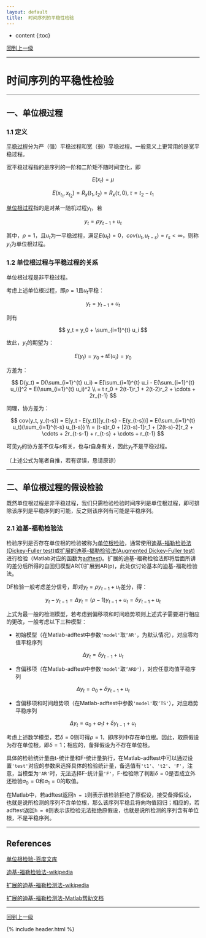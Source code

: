 ```yaml
---
layout: default
title:  时间序列的平稳性检验
---
```



* content
{:toc}


[回到上一级](../)

*****

# 时间序列的平稳性检验

*****

## 一、单位根过程

### 1.1 定义

[平稳过程](https://zh.wikipedia.org/wiki/平稳过程)分为严（强）平稳过程和宽（弱）平稳过程。一般意义上更常用的是宽平稳过程。

宽平稳过程指的是序列的一阶和二阶矩不随时间变化，即

$$ E(x_t) = \mu $$

$$ E(x_{t_1}, x_{t_2}) = R_x(t_1, t_2) = R_x(\tau, 0), \tau = t_2 - t_1 $$

[单位根过程](https://wenku.baidu.com/view/584fa090ad51f01dc281f176.html)指的是对某一随机过程$y_t$，若

$$ y_t = \rho y_{t-1} + u_t $$

其中，$\rho = 1$，且${u_t}$为一平稳过程，满足$E(u_t)=0$，$cov(u_t, u_{t-s})=r_s < \infty$，则称$y_t$为单位根过程。

### 1.2 单位根过程与平稳过程的关系

单位根过程是非平稳过程。

考虑上述单位根过程，即$\rho = 1$且${u_t}$平稳：

$$ y_t = y_{t-1} + u_t $$

则有

$$ y_t = y_0 + \sum_{i=1}^{t} u_i $$

故此，$y_t$的期望为：

$$ E(y_t) = y_0 + t E(u_i) = y_0 $$

方差为：

$$ D(y_t) = D(\sum_{i=1}^{t} u_i) = E[\sum_{i=1}^{t} u_i - E(\sum_{i=1}^{t} u_i)]^2 = E(\sum_{i=1}^{t} u_i)^2 \\
= t r_0 + 2(t-1)r_1 + 2(t-2)r_2 + \cdots + 2r_{t-1} $$

同理，协方差为：

$$ cov(y_t, y_{t-s}) = E[y_t - E(y_t)][y_{t-s} - E(y_{t-s})] = E(\sum_{i=1}^{t} u_t)(\sum_{i=1}^{t-s} u_{t-s}) \\
= (t-s)r_0 + [2(t-s)-1]r_1 + [2(t-s)-2]r_2 + \cdots + 2r_{t-s-1} + r_{t-s} + \cdots + r_{t-1} $$

可见$y_t$的协方差不仅与$s$有关，也与$t$自身有关，因此$y_t$不是平稳过程。

（上述公式为笔者自推，若有谬误，恳请原谅）

*****

## 二、单位根过程的假设检验

既然单位根过程是非平稳过程，我们只需检验检验时间序列是单位根过程，即可排除该序列是平稳序列的可能，反之则该序列有可能是平稳序列。

### 2.1 迪基-福勒检验法
检验序列是否存在单位根的检验被称为[单位根检验](https://baike.baidu.com/item/单位根检验/5574482?fr=aladdin)，通常使用[迪基-福勒检验法(Dickey-Fuller test)](https://en.wikipedia.org/wiki/Dickey–Fuller_test)或[扩展的迪基-福勒检验法(Augmented Dickey-Fuller test)](https://en.wikipedia.org/wiki/Augmented_Dickey–Fuller_test)进行检验（Matlab对应的函数为[adftest](https://www.mathworks.com/help/econ/adftest.html))。扩展的迪基-福勒检验法即将后面所讲的差分后所得的自回归模型AR(1)扩展到AR(p)，此处仅讨论基本的迪基-福勒检验法。

DF检验一般考虑差分信号，即对$y_t = \rho y_{t-1} + u_t$差分，得：

$$ y_t - y_{t - 1} = \Delta y_t = (\rho - 1) y_{t-1} + u_t = \delta y_{t-1} + u_t $$

上式为最一般的检测模型，若考虑到偏移项和时间趋势项则上述式子需要进行相应的更改，一般考虑以下三种模型：

- 初始模型（在Matlab-adftest中参数`'model'`取`‘AR'`，为默认情况），对应零均值平稳序列

$$ \Delta y_t = \delta y_{t-1} + u_t $$

- 含偏移项（在Matlab-adftest中参数`'model'`取`‘ARD'`），对应任意均值平稳序列

$$ \Delta y_t = a_0 + \delta y_{t-1} + u_t $$

- 含偏移项和时间趋势项（在Matlab-adftest中参数`'model'`取`‘TS'`），对应趋势平稳序列

$$ \Delta y_t = a_0 + a_1 t + \delta y_{t-1} + u_t $$

考虑上述数学模型，若$\delta = 0$则可得$\rho = 1$，即序列中存在单位根。因此，取原假设为存在单位根，即$\delta = 1$；相应的，备择假设为不存在单位根。

具体的检验统计量由t-统计量和F-统计量执行，在Matlab-adftest中可以通过设置`'test'`对应的参数来选择具体的检验统计量，备选值有`'t1'`、`'t2'`、`'F'`，注意，当模型为`'AR'`时，无法选择F-统计量`'F'`，F-检验除了判断$\delta = 0$是否成立外还检验$a_0=0$和$a_1=0$的取值。

在Matlab中，若adftest返回`h = 1`则表示该检验拒绝了原假设，接受备择假设，也就是说所检测的序列不含单位根，那么该序列平稳且将向均值回归；相应的，若adftest返回`h = 0`则表示该检验无法拒绝原假设，也就是说所检测的序列含有单位根，不是平稳序列。

*****

## References

[单位根检验-百度文库](https://wenku.baidu.com/view/584fa090ad51f01dc281f176.html)

[迪基-福勒检验法-wikipedia](https://en.wikipedia.org/wiki/Dickey–Fuller_test)

[扩展的迪基-福勒检测法-wikipedia](https://en.wikipedia.org/wiki/Augmented_Dickey–Fuller_test)

[扩展的迪基-福勒检测法-Matlab帮助文档](https://www.mathworks.com/help/econ/adftest.html)

*****

[回到上一级](../)

{% include header.html %}